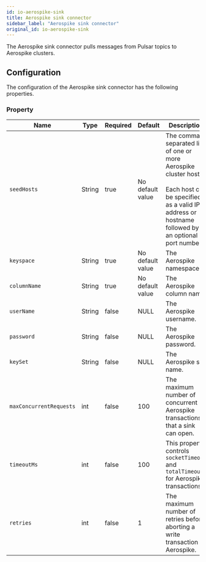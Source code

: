 ```yaml
---
id: io-aerospike-sink
title: Aerospike sink connector
sidebar_label: "Aerospike sink connector"
original_id: io-aerospike-sink
---
```


The Aerospike sink connector pulls messages from Pulsar topics to Aerospike clusters.

## Configuration

The configuration of the Aerospike sink connector has the following properties.

### Property

| Name | Type|Required | Default | Description 
|------|----------|----------|---------|-------------|
| `seedHosts` |String| true | No default value| The comma-separated list of one or more Aerospike cluster hosts.<br /><br />Each host can be specified as a valid IP address or hostname followed by an optional port number. | 
| `keyspace` | String| true |No default value |The Aerospike namespace. |
| `columnName` | String | true| No default value|The Aerospike column name. |
|`userName`|String|false|NULL|The Aerospike username.|
|`password`|String|false|NULL|The Aerospike password.|
| `keySet` | String|false |NULL | The Aerospike set name. |
| `maxConcurrentRequests` |int| false | 100 | The maximum number of concurrent Aerospike transactions that a sink can open. |
| `timeoutMs` | int|false | 100 | This property controls `socketTimeout` and `totalTimeout` for Aerospike transactions.  |
| `retries` | int|false | 1 |The maximum number of retries before aborting a write transaction to Aerospike. |
